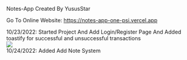 Notes-App Created By YususStar

Go To Online Website: https://notes-app-one-psi.vercel.app

10/23/2022: Started Project And Add Login/Register Page And Added toastify for successful and unsuccessful transactions <br/>
<img src="https://user-images.githubusercontent.com/35040146/100596753-851b5e00-3322-11eb-9073-1a50e5adcb53.png"/>
<br/>
10/24/2022: Added Add Note System
